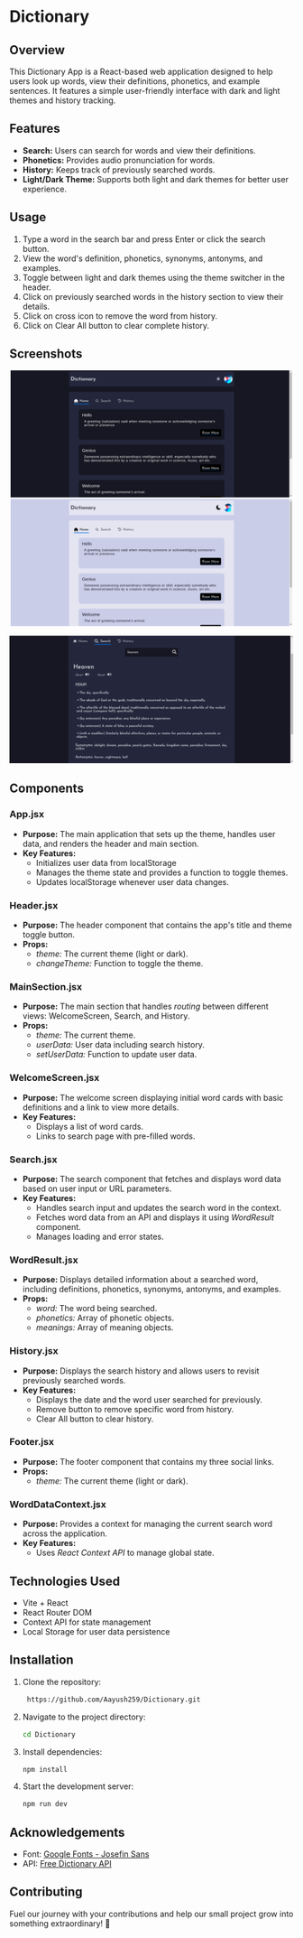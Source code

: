 # Dictionary

## Overview

This Dictionary App is a React-based web application designed to help users look up words, view their definitions, phonetics, and example sentences. It features a simple user-friendly interface with dark and light themes and history tracking.

## Features

- **Search:** Users can search for words and view their definitions.
- **Phonetics:** Provides audio pronunciation for words.
- **History:** Keeps track of previously searched words.
- **Light/Dark Theme:** Supports both light and dark themes for better user experience.

## Usage

1. Type a word in the search bar and press Enter or click the search button.
2. View the word's definition, phonetics, synonyms, antonyms, and examples.
3. Toggle between light and dark themes using the theme switcher in the header.
4. Click on previously searched words in the history section to view their details.
5. Click on cross icon to remove the word from history.
6. Click on Clear All button to clear complete history.

## Screenshots

<p align='center'>
  <img src='src/images/s1-Home-dark.png' alt='Home in dark theme' width='500' />
  <img src='src/images/s2-Home-light.png' alt='Home in light theme' width='500'' />
</p>

![Search screenshot](src/images/s3-Search.png)

## Components

### App.jsx

- **Purpose:** The main application that sets up the theme, handles user data, and renders the header and main section.
- **Key Features:**
  - Initializes user data from localStorage
  - Manages the theme state and provides a function to toggle themes.
  - Updates localStorage whenever user data changes.

### Header.jsx

- **Purpose:** The header component that contains the app's title and theme toggle button.
- **Props:**
  - *theme:* The current theme (light or dark).
  - *changeTheme:* Function to toggle the theme.

### MainSection.jsx

- **Purpose:** The main section that handles *routing* between different views: WelcomeScreen, Search, and History.
- **Props:**
  - *theme:* The current theme.
  - *userData:* User data including search history.
  - *setUserData:* Function to update user data.

### WelcomeScreen.jsx

- **Purpose:** The welcome screen displaying initial word cards with basic definitions and a link to view more details.
- **Key Features:**
  - Displays a list of word cards.
  - Links to search page with pre-filled words.
 
### Search.jsx

- **Purpose:** The search component that fetches and displays word data based on user input or URL parameters.
- **Key Features:**
  - Handles search input and updates the search word in the context.
  - Fetches word data from an API and displays it using *WordResult* component.
  - Manages loading and error states.
 
### WordResult.jsx

- **Purpose:** Displays detailed information about a searched word, including definitions, phonetics, synonyms, antonyms, and examples.
- **Props:**
  - *word:* The word being searched.
  - *phonetics:* Array of phonetic objects.
  - *meanings:* Array of meaning objects.

### History.jsx

- **Purpose:** Displays the search history and allows users to revisit previously searched words.
- **Key Features:**
  - Displays the date and the word user searched for previously.
  - Remove button to remove specific word from history.
  - Clear All button to clear history.

### Footer.jsx

- **Purpose:** The footer component that contains my three social links.
- **Props:**
  - *theme:* The current theme (light or dark).
 
### WordDataContext.jsx

- **Purpose:** Provides a context for managing the current search word across the application.
- **Key Features:**
  - Uses *React Context API* to manage global state.

## Technologies Used

- Vite + React
- React Router DOM
- Context API for state management
- Local Storage for user data persistence

## Installation
1. Clone the repository:
   ```bash
    https://github.com/Aayush259/Dictionary.git
    ```

2. Navigate to the project directory:
    ```bash
    cd Dictionary
    ```

3. Install dependencies:
    ```bash
    npm install
    ```

4. Start the development server:
    ```bash
    npm run dev
    ```

## Acknowledgements

- Font: [Google Fonts - Josefin Sans](https://fonts.google.com/specimen/Josefin+Sans)
- API: [Free Dictionary API](https://dictionaryapi.dev/)

## Contributing

Fuel our journey with your contributions and help our small project grow into something extraordinary! 🚀
